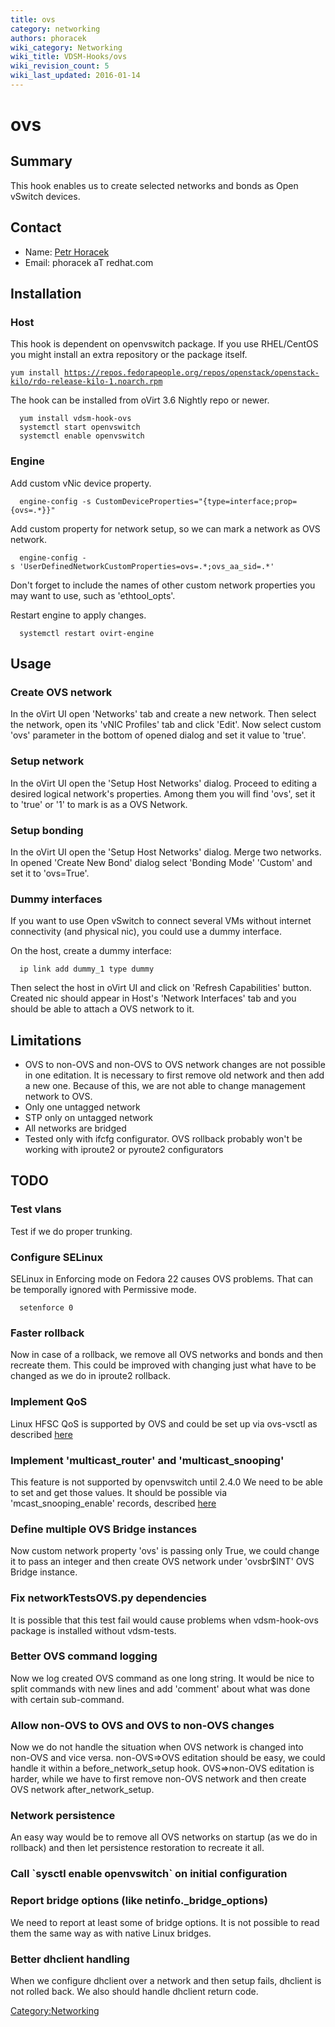 ```yaml
---
title: ovs
category: networking
authors: phoracek
wiki_category: Networking
wiki_title: VDSM-Hooks/ovs
wiki_revision_count: 5
wiki_last_updated: 2016-01-14
---
```


# ovs

## Summary

This hook enables us to create selected networks and bonds as Open vSwitch devices.

## Contact

*   Name: [ Petr Horacek](User:Phoracek)
*   Email: phoracek aT redhat.com

## Installation

### Host

This hook is dependent on openvswitch package. If you use RHEL/CentOS you might install an extra repository or the package itself.

`yum install `[`https://repos.fedorapeople.org/repos/openstack/openstack-kilo/rdo-release-kilo-1.noarch.rpm`](https://repos.fedorapeople.org/repos/openstack/openstack-kilo/rdo-release-kilo-1.noarch.rpm)

The hook can be installed from oVirt 3.6 Nightly repo or newer.

      yum install vdsm-hook-ovs
      systemctl start openvswitch
      systemctl enable openvswitch

### Engine

Add custom vNic device property.

      engine-config -s CustomDeviceProperties="{type=interface;prop={ovs=.*}}"

Add custom property for network setup, so we can mark a network as OVS network.

      engine-config -s 'UserDefinedNetworkCustomProperties=ovs=.*;ovs_aa_sid=.*'

Don't forget to include the names of other custom network properties you may want to use, such as 'ethtool_opts'.

Restart engine to apply changes.

      systemctl restart ovirt-engine

## Usage

### Create OVS network

In the oVirt UI open 'Networks' tab and create a new network. Then select the network, open its 'vNIC Profiles' tab and click 'Edit'. Now select custom 'ovs' parameter in the bottom of opened dialog and set it value to 'true'.

### Setup network

In the oVirt UI open the 'Setup Host Networks' dialog. Proceed to editing a desired logical network's properties. Among them you will find 'ovs', set it to 'true' or '1' to mark is as a OVS Network.

### Setup bonding

In the oVirt UI open the 'Setup Host Networks' dialog. Merge two networks. In opened 'Create New Bond' dialog select 'Bonding Mode' 'Custom' and set it to 'ovs=True'.

### Dummy interfaces

If you want to use Open vSwitch to connect several VMs without internet connectivity (and physical nic), you could use a dummy interface.

On the host, create a dummy interface:

      ip link add dummy_1 type dummy

Then select the host in oVirt UI and click on 'Refresh Capabilities' button. Created nic should appear in Host's 'Network Interfaces' tab and you should be able to attach a OVS network to it.

## Limitations

*   OVS to non-OVS and non-OVS to OVS network changes are not possible in one editation. It is necessary to first remove old network and then add a new one. Because of this, we are not able to change management network to OVS.
*   Only one untagged network
*   STP only on untagged network
*   All networks are bridged
*   Tested only with ifcfg configurator. OVS rollback probably won't be working with iproute2 or pyroute2 configurators

## TODO

### Test vlans

Test if we do proper trunking.

### Configure SELinux

SELinux in Enforcing mode on Fedora 22 causes OVS problems. That can be temporally ignored with Permissive mode.

      setenforce 0

### Faster rollback

Now in case of a rollback, we remove all OVS networks and bonds and then recreate them. This could be improved with changing just what have to be changed as we do in iproute2 rollback.

### Implement QoS

Linux HFSC QoS is supported by OVS and could be set up via ovs-vsctl as described [here](http://openvswitch.org/ovs-vswitchd.conf.db.5.pdf)

### Implement 'multicast_router' and 'multicast_snooping'

This feature is not supported by openvswitch until 2.4.0 We need to be able to set and get those values. It should be possible via 'mcast_snooping_enable' records, described [here](http://openvswitch.org/ovs-vswitchd.conf.db.5.pdf)

### Define multiple OVS Bridge instances

Now custom network property 'ovs' is passing only True, we could change it to pass an integer and then create OVS network under 'ovsbr$INT' OVS Bridge instance.

### Fix networkTestsOVS.py dependencies

It is possible that this test fail would cause problems when vdsm-hook-ovs package is installed without vdsm-tests.

### Better OVS command logging

Now we log created OVS command as one long string. It would be nice to split commands with new lines and add 'comment' about what was done with certain sub-command.

### Allow non-OVS to OVS and OVS to non-OVS changes

Now we do not handle the situation when OVS network is changed into non-OVS and vice versa. non-OVS=>OVS editation should be easy, we could handle it within a before_network_setup hook. OVS=>non-OVS editation is harder, while we have to first remove non-OVS network and then create OVS network after_network_setup.

### Network persistence

An easy way would be to remove all OVS networks on startup (as we do in rollback) and then let persistence restoration to recreate it all.

### Call \`sysctl enable openvswitch\` on initial configuration

### Report bridge options (like netinfo._bridge_options)

We need to report at least some of bridge options. It is not possible to read them the same way as with native Linux bridges.

### Better dhclient handling

When we configure dhclient over a network and then setup fails, dhclient is not rolled back. We also should handle dhclient return code.

<Category:Networking>
